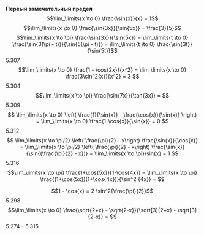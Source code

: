 **Первый замечательный предел**
$$\lim_\limits{x \to 0} \frac{\sin{x}}{x} = 1$$
$$\lim_\limits{x \to 0} \frac{\sin{3x}}{\sin{5x}} = \frac{3}{5}$$
$$\lim_\limits{x \to \pi} \frac{\sin{3x}}{\sin{5x}} = \lim_\limits{t \to 0} \frac{\sin{3(\pi - t)}}{\sin{5(\pi - t)}} = \lim_\limits{t \to 0} \frac{\sin{3t}}{\sin{5t}}$$
5.307
$$\lim_\limits{x \to 0} \frac{1 - \cos{2x}}{x^2} = \lim_\limits{x \to 0} \frac{3\sin^2{x}}{x^2} = 3
$$
5.304
$$\lim_\limits{x \to \pi} \frac{\sin{7x}}{\tan{3x}} = $$
5.309
$$
\lim_\limits{x \to 0} \left( \frac{1}{\sin{x}} - 
\frac{\cos{x}}{\sin{x}}
\right) = 
\lim_\limits{x \to 0} \frac{1-\cos{x}}{\sin{x}} = 0
$$
5.312
$$
\lim_\limits{x \to \pi/2} \left( \frac{\pi}{2} - x\right) \frac{\sin{x}}{\cos{x}} =
\lim_\limits{x \to \pi/2} \left( \frac{\pi}{2} - x\right) \frac{\sin{x}}{\sin{(\frac{\pi}{2} - x})} = \lim_\limits{x \to \pi}\sin{x} = 1
$$
5.316
$$\lim_\limits{x \to \pi} \frac{1+\cos{5x}}{1-\cos{4x}} = 
\lim_\limits{x \to \pi} \frac{(1+\cos{5x})(1+\cos{4x})}{\sin^2 {4x}} = 
$$

$$1 - \cos{x} = 2 \sin^2{\frac{\pi}{2}}$$
5.298
$$\lim_\limits{x \to 0} \frac{\sqrt{2+x} - \sqrt{2-x}}{\sqrt[3]{2+x} - \sqrt[3]{2-x}} =
$$
5.274 - 5.315